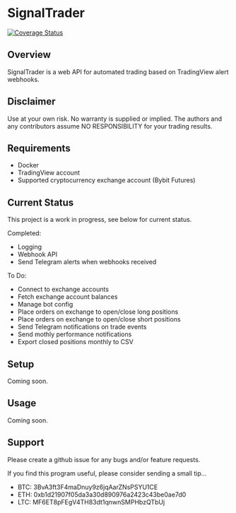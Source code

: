 # SignalTrader

[![Coverage Status](https://coveralls.io/repos/github/gambcl/SignalTrader/badge.svg?branch=main)](https://coveralls.io/github/gambcl/SignalTrader?branch=main)


## Overview

SignalTrader is a web API for automated trading based on TradingView alert webhooks.


## Disclaimer

Use at your own risk. No warranty is supplied or implied.
The authors and any contributors assume NO RESPONSIBILITY for your trading results.


## Requirements

- Docker
- TradingView account
- Supported cryptocurrency exchange account (Bybit Futures)


## Current Status

This project is a work in progress, see below for current status.

Completed:
- Logging
- Webhook API
- Send Telegram alerts when webhooks received

To Do:
- Connect to exchange accounts
- Fetch exchange account balances
- Manage bot config
- Place orders on exchange to open/close long positions
- Place orders on exchange to open/close short positions
- Send Telegram notifications on trade events
- Send mothly performance notifications
- Export closed positions monthly to CSV


## Setup

Coming soon.


## Usage

Coming soon.


## Support

Please create a github issue for any bugs and/or feature requests.

If you find this program useful, please consider sending a small tip...
- BTC: 3BvA3ft3F4maDnuy9z6jqAarZNsPSYU1CE
- ETH: 0xb1d21907f05da3a30d890976a2423c43be0ae7d0
- LTC: MF6ET8pFEgV4TH83dt1qnwnSMPHbzQTbUj
